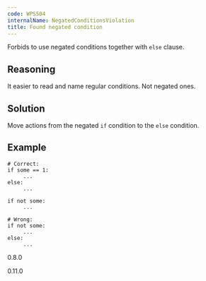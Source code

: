 ```yaml
---
code: WPS504
internalName: NegatedConditionsViolation
title: Found negated condition
---
```


Forbids to use negated conditions together with `else` clause.

## Reasoning
It easier to read and name regular conditions. Not negated ones.

## Solution
Move actions from the negated `if` condition to the `else`
condition.

## Example

    # Correct:
    if some == 1:
         ...
    else:
         ...
    
    if not some:
         ...
    
    # Wrong:
    if not some:
         ...
    else:
         ...

<div class="versionadded">

0.8.0

</div>

<div class="versionchanged">

0.11.0

</div>